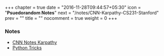 +++
chapter = true
date = "2016-11-28T09:44:57+05:30"
icon = "<b>Psuedorandom Notes</b>"
next = "/notes/CNN-Karpathy-CS231-Stanford"
prev = ""
title = ""
nocomment = true
weight = 0
+++

### Notes
- [CNN Notes Karpathy](/notes/CNN-Karpathy-CS231-Stanford)
- [Python Tricks](/notes/tricks-python)
